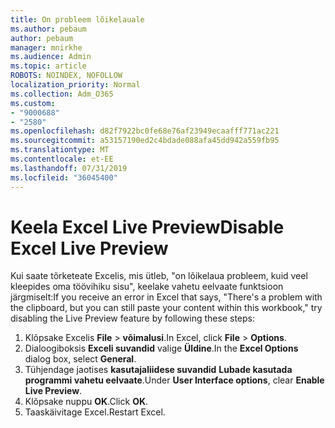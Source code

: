 ```yaml
---
title: On probleem lõikelauale
ms.author: pebaum
author: pebaum
manager: mnirkhe
ms.audience: Admin
ms.topic: article
ROBOTS: NOINDEX, NOFOLLOW
localization_priority: Normal
ms.collection: Adm_O365
ms.custom:
- "9000688"
- "2580"
ms.openlocfilehash: d82f7922bc0fe68e76af23949ecaafff771ac221
ms.sourcegitcommit: a53157190ed2c4bdade088afa45dd942a559fb95
ms.translationtype: MT
ms.contentlocale: et-EE
ms.lasthandoff: 07/31/2019
ms.locfileid: "36045400"
---
```

# <a name="disable-excel-live-preview"></a><span data-ttu-id="f236a-102">Keela Excel Live Preview</span><span class="sxs-lookup"><span data-stu-id="f236a-102">Disable Excel Live Preview</span></span>

<span data-ttu-id="f236a-103">Kui saate tõrketeate Excelis, mis ütleb, "on lõikelaua probleem, kuid veel kleepides oma töövihiku sisu", keelake vahetu eelvaate funktsioon järgmiselt:</span><span class="sxs-lookup"><span data-stu-id="f236a-103">If you receive an error in Excel that says, "There's a problem with the clipboard, but you can still paste your content within this workbook," try disabling the Live Preview feature by following these steps:</span></span>

1. <span data-ttu-id="f236a-104">Klõpsake Excelis **File** > **võimalusi**.</span><span class="sxs-lookup"><span data-stu-id="f236a-104">In Excel, click **File** > **Options**.</span></span>
3. <span data-ttu-id="f236a-105">Dialoogiboksis **Exceli suvandid** valige **Üldine**.</span><span class="sxs-lookup"><span data-stu-id="f236a-105">In the **Excel Options** dialog box, select **General**.</span></span>
4. <span data-ttu-id="f236a-106">Tühjendage jaotises **kasutajaliidese suvandid** **Lubade kasutada programmi vahetu eelvaate**.</span><span class="sxs-lookup"><span data-stu-id="f236a-106">Under **User Interface options**, clear **Enable Live Preview**.</span></span>
5. <span data-ttu-id="f236a-107">Klõpsake nuppu **OK**.</span><span class="sxs-lookup"><span data-stu-id="f236a-107">Click **OK**.</span></span>
6. <span data-ttu-id="f236a-108">Taaskäivitage Excel.</span><span class="sxs-lookup"><span data-stu-id="f236a-108">Restart Excel.</span></span>